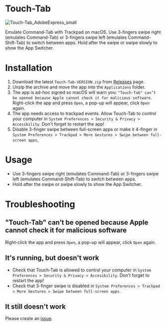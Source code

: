 # Touch-Tab

![Touch-Tab_AdobeExpress_small](https://user-images.githubusercontent.com/511242/185958284-e0f962aa-3f88-4d95-9176-3f3fe49a24c8.gif)

Emulate Command-Tab with Trackpad on macOS.
Use 3-fingers swipe right (emulates Command-Tab) or 3-fingers swipe left (emulates Command-Shift-Tab) to switch between apps.
Hold after the swipe or swipe slowly to show the App Switcher.

# Installation
1. Download the latest `Touch-Tab-VERSION.zip` from [Releases](https://github.com/ris58h/Touch-Tab/releases) page.
2. Unzip the archive and move the app into the `Applications` folder.
3. The app is ad-hoc signed so macOS will warn you: `"Touch-Tab" can’t be opened because Apple cannot check it for malicious software`. Right-click the app and press `Open`, a pop-up will appear, click `Open` again.
4. The app needs access to trackpad events. Allow Touch-Tab to control your computer in `System Preferences > Security & Privacy > Accesibility`. Don't forget to restart the app!
5. Disable 3-finger swipe between full-screen apps or make it 4-finger in `System Preferences > Trackpad > More Gestures > Swipe between full-screen apps`.

# Usage
- Use 3-fingers swipe right (emulates Command-Tab) or 3-fingers swipe left (emulates Command-Shift-Tab) to switch between apps.
- Hold after the swipe or swipe slowly to show the App Switcher.

# Troubleshooting
## "Touch-Tab" can’t be opened because Apple cannot check it for malicious software
Right-click the app and press `Open`, a pop-up will appear, click `Open` again.
## It's running, but doesn't work
- Check that Touch-Tab is allowed to control your computer in `System Preferences > Security & Privacy > Accesibility`. Don't forget to restart the app!
- Check that 3-finger swipe is disabled in `System Preferences > Trackpad > More Gestures > Swipe between full-screen apps`.
## It still doesn't work
Please create an [issue](https://github.com/ris58h/Touch-Tab/issues).
